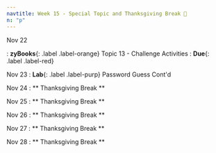 ```yaml
---
navtitle: Week 15 - Special Topic and Thanksgiving Break 🦃
n: "p"
---
```


Nov 22

: **zyBooks**{: .label .label-orange} Topic 13 - Challenge Activities
    : **Due**{: .label .label-red}


Nov 23
: **Lab**{: .label .label-purp} [](#) Password Guess Cont'd

Nov 24
: ** Thanksgiving Break **


Nov 25
: ** Thanksgiving Break **


Nov 26
: ** Thanksgiving Break **


Nov 27
: ** Thanksgiving Break **


Nov 28
: ** Thanksgiving Break **


